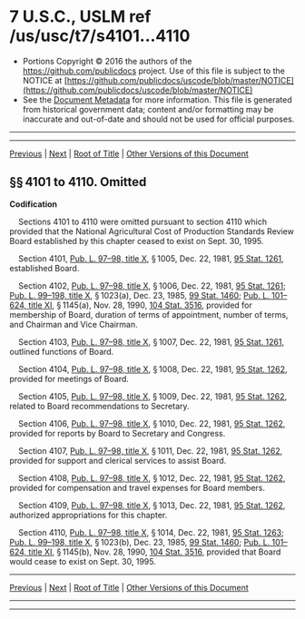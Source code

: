 ---
---

# 7 U.S.C., USLM ref /us/usc/t7/s4101...4110

* Portions Copyright © 2016 the authors of the https://github.com/publicdocs project.
  Use of this file is subject to the NOTICE at [https://github.com/publicdocs/uscode/blob/master/NOTICE](https://github.com/publicdocs/uscode/blob/master/NOTICE)
* See the [Document Metadata](././../../../..//README.md) for more information.
  This file is generated from historical government data; content and/or formatting may be inaccurate and out-of-date and should not be used for official purposes.

----------
----------

[Previous](./../../../..//us/usc/t7/ch72/m__us_usc_t7_ch72.md) | [Next](./../../../..//us/usc/t7/ch73/m__us_usc_t7_ch73.md) | [Root of Title](./../../../../) | [Other Versions of this Document](https://publicdocs.github.io/go/links?ns=uslm&ref=%2Fus%2Fusc%2Ft7%2Fs4101...4110)

## §§ 4101 to 4110. Omitted

 __Codification__ 

    Sections 4101 to 4110 were omitted pursuant to section 4110 which provided that the National Agricultural Cost of Production Standards Review Board established by this chapter ceased to exist on Sept. 30, 1995.

    Section 4101, [Pub. L. 97–98, title X][/us/pl/97/98/tX], § 1005, Dec. 22, 1981, [95 Stat. 1261][/us/stat/95/1261], established Board.

    Section 4102, [Pub. L. 97–98, title X][/us/pl/97/98/tX], § 1006, Dec. 22, 1981, [95 Stat. 1261][/us/stat/95/1261]; [Pub. L. 99–198, title X][/us/pl/99/198/tX], § 1023(a), Dec. 23, 1985, [99 Stat. 1460][/us/stat/99/1460]; [Pub. L. 101–624, title XI][/us/pl/101/624/tXI], § 1145(a), Nov. 28, 1990, [104 Stat. 3516][/us/stat/104/3516], provided for membership of Board, duration of terms of appointment, number of terms, and Chairman and Vice Chairman.

    Section 4103, [Pub. L. 97–98, title X][/us/pl/97/98/tX], § 1007, Dec. 22, 1981, [95 Stat. 1261][/us/stat/95/1261], outlined functions of Board.

    Section 4104, [Pub. L. 97–98, title X][/us/pl/97/98/tX], § 1008, Dec. 22, 1981, [95 Stat. 1262][/us/stat/95/1262], provided for meetings of Board.

    Section 4105, [Pub. L. 97–98, title X][/us/pl/97/98/tX], § 1009, Dec. 22, 1981, [95 Stat. 1262][/us/stat/95/1262], related to Board recommendations to Secretary.

    Section 4106, [Pub. L. 97–98, title X][/us/pl/97/98/tX], § 1010, Dec. 22, 1981, [95 Stat. 1262][/us/stat/95/1262], provided for reports by Board to Secretary and Congress.

    Section 4107, [Pub. L. 97–98, title X][/us/pl/97/98/tX], § 1011, Dec. 22, 1981, [95 Stat. 1262][/us/stat/95/1262], provided for support and clerical services to assist Board.

    Section 4108, [Pub. L. 97–98, title X][/us/pl/97/98/tX], § 1012, Dec. 22, 1981, [95 Stat. 1262][/us/stat/95/1262], provided for compensation and travel expenses for Board members.

    Section 4109, [Pub. L. 97–98, title X][/us/pl/97/98/tX], § 1013, Dec. 22, 1981, [95 Stat. 1262][/us/stat/95/1262], authorized appropriations for this chapter.

    Section 4110, [Pub. L. 97–98, title X][/us/pl/97/98/tX], § 1014, Dec. 22, 1981, [95 Stat. 1263][/us/stat/95/1263]; [Pub. L. 99–198, title X][/us/pl/99/198/tX], § 1023(b), Dec. 23, 1985, [99 Stat. 1460][/us/stat/99/1460]; [Pub. L. 101–624, title XI][/us/pl/101/624/tXI], § 1145(b), Nov. 28, 1990, [104 Stat. 3516][/us/stat/104/3516], provided that Board would cease to exist on Sept. 30, 1995.

----------

[Previous](./../../../..//us/usc/t7/ch72/m__us_usc_t7_ch72.md) | [Next](./../../../..//us/usc/t7/ch73/m__us_usc_t7_ch73.md) | [Root of Title](./../../../../) | [Other Versions of this Document](https://publicdocs.github.io/go/links?ns=uslm&ref=%2Fus%2Fusc%2Ft7%2Fs4101...4110)

----------
----------

[/us/pl/97/98/tX]: https://publicdocs.github.io/go/links?ns=uslm&ref=%2Fus%2Fpl%2F97%2F98%2FtX
[/us/stat/95/1261]: https://publicdocs.github.io/go/links?ns=uslm&ref=%2Fus%2Fstat%2F95%2F1261
[/us/pl/97/98/tX]: https://publicdocs.github.io/go/links?ns=uslm&ref=%2Fus%2Fpl%2F97%2F98%2FtX
[/us/stat/95/1261]: https://publicdocs.github.io/go/links?ns=uslm&ref=%2Fus%2Fstat%2F95%2F1261
[/us/pl/99/198/tX]: https://publicdocs.github.io/go/links?ns=uslm&ref=%2Fus%2Fpl%2F99%2F198%2FtX
[/us/stat/99/1460]: https://publicdocs.github.io/go/links?ns=uslm&ref=%2Fus%2Fstat%2F99%2F1460
[/us/pl/101/624/tXI]: https://publicdocs.github.io/go/links?ns=uslm&ref=%2Fus%2Fpl%2F101%2F624%2FtXI
[/us/stat/104/3516]: https://publicdocs.github.io/go/links?ns=uslm&ref=%2Fus%2Fstat%2F104%2F3516
[/us/pl/97/98/tX]: https://publicdocs.github.io/go/links?ns=uslm&ref=%2Fus%2Fpl%2F97%2F98%2FtX
[/us/stat/95/1261]: https://publicdocs.github.io/go/links?ns=uslm&ref=%2Fus%2Fstat%2F95%2F1261
[/us/pl/97/98/tX]: https://publicdocs.github.io/go/links?ns=uslm&ref=%2Fus%2Fpl%2F97%2F98%2FtX
[/us/stat/95/1262]: https://publicdocs.github.io/go/links?ns=uslm&ref=%2Fus%2Fstat%2F95%2F1262
[/us/pl/97/98/tX]: https://publicdocs.github.io/go/links?ns=uslm&ref=%2Fus%2Fpl%2F97%2F98%2FtX
[/us/stat/95/1262]: https://publicdocs.github.io/go/links?ns=uslm&ref=%2Fus%2Fstat%2F95%2F1262
[/us/pl/97/98/tX]: https://publicdocs.github.io/go/links?ns=uslm&ref=%2Fus%2Fpl%2F97%2F98%2FtX
[/us/stat/95/1262]: https://publicdocs.github.io/go/links?ns=uslm&ref=%2Fus%2Fstat%2F95%2F1262
[/us/pl/97/98/tX]: https://publicdocs.github.io/go/links?ns=uslm&ref=%2Fus%2Fpl%2F97%2F98%2FtX
[/us/stat/95/1262]: https://publicdocs.github.io/go/links?ns=uslm&ref=%2Fus%2Fstat%2F95%2F1262
[/us/pl/97/98/tX]: https://publicdocs.github.io/go/links?ns=uslm&ref=%2Fus%2Fpl%2F97%2F98%2FtX
[/us/stat/95/1262]: https://publicdocs.github.io/go/links?ns=uslm&ref=%2Fus%2Fstat%2F95%2F1262
[/us/pl/97/98/tX]: https://publicdocs.github.io/go/links?ns=uslm&ref=%2Fus%2Fpl%2F97%2F98%2FtX
[/us/stat/95/1262]: https://publicdocs.github.io/go/links?ns=uslm&ref=%2Fus%2Fstat%2F95%2F1262
[/us/pl/97/98/tX]: https://publicdocs.github.io/go/links?ns=uslm&ref=%2Fus%2Fpl%2F97%2F98%2FtX
[/us/stat/95/1263]: https://publicdocs.github.io/go/links?ns=uslm&ref=%2Fus%2Fstat%2F95%2F1263
[/us/pl/99/198/tX]: https://publicdocs.github.io/go/links?ns=uslm&ref=%2Fus%2Fpl%2F99%2F198%2FtX
[/us/stat/99/1460]: https://publicdocs.github.io/go/links?ns=uslm&ref=%2Fus%2Fstat%2F99%2F1460
[/us/pl/101/624/tXI]: https://publicdocs.github.io/go/links?ns=uslm&ref=%2Fus%2Fpl%2F101%2F624%2FtXI
[/us/stat/104/3516]: https://publicdocs.github.io/go/links?ns=uslm&ref=%2Fus%2Fstat%2F104%2F3516


